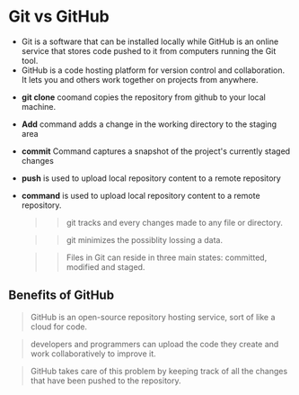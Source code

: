 # Git vs GitHub

  + Git is a software that can be installed locally while GitHub is an online service that stores code pushed to it from computers running the Git tool.
  + GitHub is a code hosting platform for version control and collaboration. It lets you and others work together on projects from anywhere.
   * **git clone** coomand copies the repository from github to your local machine.
   * **Add**  command adds a change in the working directory to the staging area
   * **commit** Command captures a snapshot of the project's currently staged changes
   * **push** is used to upload local repository content to a remote repository
   * **command** is used to upload local repository content to a remote repository.

         
     >> git tracks and every changes made to any file or directory.

     >> git minimizes the possiblity lossing a data.

     >>Files in Git can reside in three main states: committed, modified and staged.
       

  ## Benefits of GitHub

  > GitHub is an open-source repository hosting service, sort of like a cloud for code.

  > developers and programmers can upload the code they create and work collaboratively to improve it.

  > GitHub takes care of this problem by keeping track of all the changes that have been pushed to the repository.
